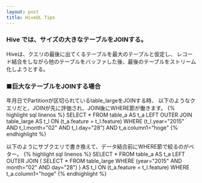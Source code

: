```yaml
---
layout: post
title: HiveQL Tips
---
```


### Hive では、サイズの大きなテーブルをJOINする。
Hiveは、クエリの最後に出てくるテーブルを最大のテーブルと仮定し、
レコード結合をしながら他のテーブルをバッファした後、最後のテーブルをストリーム化しようとする。

### ■巨大なテーブルをJOINする場合
年月日でPartitionが区切られているtable_largeをJOINする時、
以下のようなクエリだと、JOINが先に評価され、JOIN後にWHERE節が働きます。
{% highlight sql linenos %}
SELECT *
FROM
  table_a AS t_a
LEFT OUTER JOIN
  table_large AS t_l
ON (t_a.feature = t_l.feature)
WHERE
  (t_l.year="2015" AND t_l.month="02" AND t_l.day="28") AND
  t_a.column1="hoge"
{% endhighlight %}

以下のようにサブクエリで書き換えて、データ結合前にWHERE節で絞るのがベター。
{% highlight sql linenos %}
SELECT *
FROM
  table_a AS t_a
LEFT OUTER JOIN (
  SELECT *
  FROM table_large
  WHERE (year="2015" AND month="02" AND day="28")
) AS t_l
ON (t_a.feature = t_l.feature)
WHERE t_a.column1="hoge"
{% endhighlight %}
